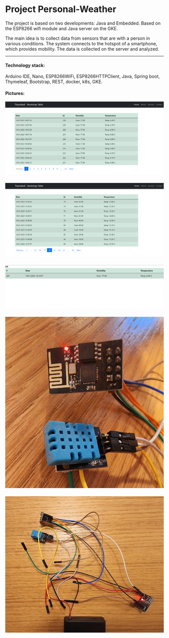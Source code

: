 
# Project Personal-Weather

The project is based on two developments: Java and Embedded.
Based on the ESP8266 wifi module and Java server on the GKE.

The main idea is to collect data from sensors that are with a person in various conditions. The system connects to the hotspot of a smartphone, which provides mobility.
The data is collected on the server and analyzed.

***

#### Technology stack:
Arduino IDE, Nano, ESP8266WiFi, ESP8266HTTPClient, Java, Spring boot, Thymeleaf, Bootstrap, REST, docker, k8s, GKE.

#### Pictures:

<img src='https://github.com/Zhekbland/personal-weather/blob/main/pic/1.png'>

###
<img src='https://github.com/Zhekbland/personal-weather/blob/main/pic/2.png'>

###
<img src='https://github.com/Zhekbland/personal-weather/blob/main/pic/3.png'>

###
<img src='https://github.com/Zhekbland/personal-weather/blob/main/pic/elements.jpg'>

###
<img src='https://github.com/Zhekbland/personal-weather/blob/main/pic/project.jpg'>